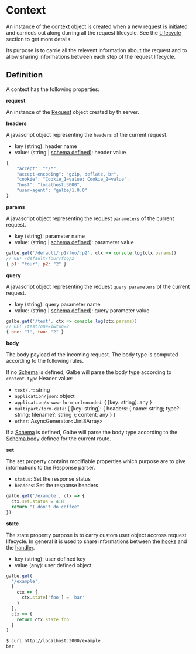 # Context

An instance of the context object is created when a new request is initiated and carrieds out along durring all the request lifecycle.
See the [Lifecycle](lifecycle) section to get more details.

Its purpose is to carrie all the relevent information about the request and to allow sharing informations between each step of the request lifecycle.

## Definition

A context has the following properties:

**request**

An instance of the [Request](https://developer.mozilla.org/en-US/docs/Web/API/Request) object created by th server.

**headers**

A javascript object representing the `headers` of the current request.

- key (string): header name
- value: (string | [schema defined](schemas.md#headers)): header value

```js
{
    "accept": "*/*",
    "accept-encoding": "gzip, deflate, br",
    "cookie": "Cookie_1=value; Cookie_2=value",
    "host": "localhost:3000",
    "user-agent": "galbe/1.0.0"
}
```

**params**

A javascript object representing the request `parameters` of the current request.

- key (string): parameter name
- value: (string | [schema defined](schemas.md#params)): parameter value

```js
galbe.get('/default/:p1/foo/:p2', ctx => console.log(ctx.params))
// GET /default/four/foo/2
{ p1: "four", p2: "2" }
```

**query**

A javascript object representing the request `query parameters` of the current request.

- key (string): query parameter name
- value: (string | [schema defined](schemas.md#query)): query parameter value

```js
galbe.get('/test', ctx => console.log(ctx.params))
// GET /test?one=1&two=2
{ one: "1", two: "2" }
```

**body**

The body payload of the incoming request. The body type is computed according to the following rules.

If no [Schema](schemas.md) is defined, Galbe will parse the body type according to `content-type` Header value:

- `text/.*`: string
- `application/json`: object
- `application/x-www-form-urlencoded`: { [key: string]: any }
- `multipart/form-data`: { [key: string]:
  { headers: { name: string; type?: string; filename?: string };
  content: any
  } }
- `other`: AsyncGenerator\<Uint8Array\>

If a [Schema](schemas.md) is defined, Galbe will parse the body type according to the [Schema.body](schemas.md#body) defined for the current route.

**set**

The set property contains modifiable properties which purpose are to give informations to the Response parser.

- `status`: Set the response status
- `headers`: Set the response headers

```js
galbe.get('/example', ctx => {
  ctx.set.status = 418
  return "I don't do coffee"
})
```

**state**

The state property purpose is to carry custom user object accross request lifecycle. In general it is used to share informations between the [hooks](hooks.md) and the [handler](handler.md).

- key (string): user defined key
- value (any): user defined object

```js
galbe.get(
  '/example',
  [
    ctx => {
      ctx.state['foo'] = 'bar'
    }
  ],
  ctx => {
    return ctx.state.foo
  }
)
```

```bash
$ curl http://localhost:3000/example
bar
```
